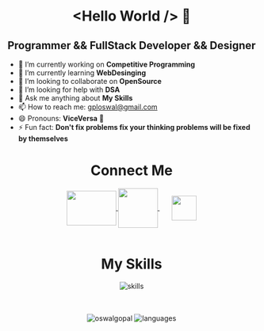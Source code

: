 <h1 align="center"> &ltHello World /&gt 👋</h1>
<h2 align="center">Programmer && FullStack Developer && Designer </h2>
<!-- <img src="https://komarev.com/ghpvc/?username=oswalgopal"/> -->

- 🔭 I’m currently working on **Competitive Programming**
- 🌱 I’m currently learning **WebDesinging**
- 👯 I’m looking to collaborate on **OpenSource**
- 🤔 I’m looking for help with **DSA**
- 💬 Ask me anything about **My Skills**
- 📫 How to reach me: <a href="mailto:gploswal@gmail.com">gploswal@gmail.com</a>
- 😄 Pronouns: **ViceVersa** 🤪
- ⚡ Fun fact: **Don't fix problems fix your thinking problems will be fixed by themselves**

<h1 align="center"> Connect Me </h1>
<div align="center">
<a href="mailto:gploswal@gmail.com">
    <img align="center" src="https://1000logos.net/wp-content/uploads/2018/05/Gmail-logo.png" width="100" height="70" style="background-color: tranparent;">
</a>
<a href="https://www.linkedin.com/in/oswalgopal">
    <img align="center" src="https://pngmind.com/wp-content/uploads/2019/08/Linkedin-Png.png" width="80" style="background-color: tranparent;">
</a>
<a href="tel: 7024415907">
    <img align="center" src="https://i.pinimg.com/originals/84/4e/8c/844e8cd4ab26c82286238471f0e5a901.png" width="50" style="background-color: tranparent; padding-left: 25px">
</a>
<!-- <a href="tel: 7024415907">
    <img align="center" src="https://i.pinimg.com/474x/33/77/42/33774243261bd5d796a3b6087636cbd0.jpg" width="50" style="background-color: tranparent; padding-left: 25px">
</a> -->


<div>
<br />

<h1 align="center"> My Skills </h1>
<img align="top" src="./Skills.png"
    alt="skills"/>
<br />
<br />
<br />
<p>
    <img align="top" src="https://github-readme-stats.vercel.app/api?username=oswalgopal&layout=compact&hide=html&theme=jolly&count_private=true&show_icons=true"
    alt="oswalgopal"/>
    <img align="top" src="https://github-readme-stats.vercel.app/api/top-langs/?username=oswalgopal&theme=jolly&count_private=true&show_icons=true" alt="languages">
</p>




